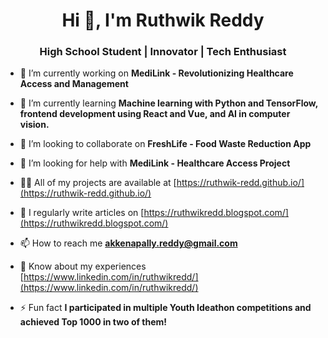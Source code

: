 <h1 align="center">Hi 👋, I'm Ruthwik Reddy</h1>
<h3 align="center">High School Student | Innovator | Tech Enthusiast</h3>

- 🔭 I’m currently working on **MediLink - Revolutionizing Healthcare Access and Management**

- 🌱 I’m currently learning **Machine learning with Python and TensorFlow, frontend development using React and Vue, and AI in computer vision.**

- 👯 I’m looking to collaborate on **FreshLife - Food Waste Reduction App**

- 🤝 I’m looking for help with **MediLink - Healthcare Access Project**

- 👨‍💻 All of my projects are available at [https://ruthwik-redd.github.io/](https://ruthwik-redd.github.io/)

- 📝 I regularly write articles on [https://ruthwikredd.blogspot.com/](https://ruthwikredd.blogspot.com/)

- 📫 How to reach me **akkenapally.reddy@gmail.com**

- 📄 Know about my experiences [https://www.linkedin.com/in/ruthwikredd/](https://www.linkedin.com/in/ruthwikredd/)

- ⚡ Fun fact **I participated in multiple Youth Ideathon competitions and achieved Top 1000 in two of them!**
